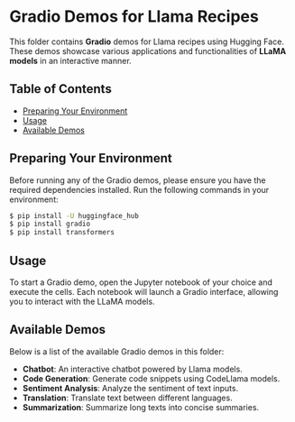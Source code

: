 # Gradio Demos for Llama Recipes

This folder contains **Gradio** demos for Llama recipes using Hugging Face. These demos showcase various applications and functionalities of **LLaMA models** in an interactive manner.

## Table of Contents

- [Preparing Your Environment](#preparing-your-environment)
- [Usage](#usage)
- [Available Demos](#available-demos)

## Preparing Your Environment

Before running any of the Gradio demos, please ensure you have the required dependencies installed. Run the following commands in your environment:
```bash
$ pip install -U huggingface_hub
$ pip install gradio
$ pip install transformers
```

## Usage

To start a Gradio demo, open the Jupyter notebook of your choice and execute the cells. Each notebook will launch a Gradio interface, allowing you to interact with the LLaMA models.

## Available Demos

Below is a list of the available Gradio demos in this folder:

- **Chatbot**: An interactive chatbot powered by Llama models.
- **Code Generation**: Generate code snippets using CodeLlama models.
- **Sentiment Analysis**: Analyze the sentiment of text inputs.
- **Translation**: Translate text between different languages.
- **Summarization**: Summarize long texts into concise summaries.

